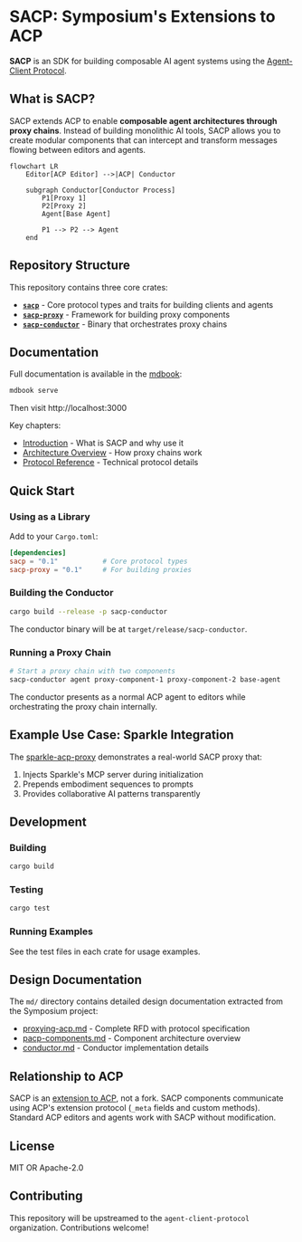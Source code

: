 # SACP: Symposium's Extensions to ACP

**SACP** is an SDK for building composable AI agent systems using the [Agent-Client Protocol](https://agentclientprotocol.com/).

## What is SACP?

SACP extends ACP to enable **composable agent architectures through proxy chains**. Instead of building monolithic AI tools, SACP allows you to create modular components that can intercept and transform messages flowing between editors and agents.

```mermaid
flowchart LR
    Editor[ACP Editor] -->|ACP| Conductor
    
    subgraph Conductor[Conductor Process]
        P1[Proxy 1]
        P2[Proxy 2]
        Agent[Base Agent]
        
        P1 --> P2 --> Agent
    end
```

## Repository Structure

This repository contains three core crates:

- **[`sacp`](./src/sacp/)** - Core protocol types and traits for building clients and agents
- **[`sacp-proxy`](./src/sacp-proxy/)** - Framework for building proxy components
- **[`sacp-conductor`](./src/sacp-conductor/)** - Binary that orchestrates proxy chains

## Documentation

Full documentation is available in the [mdbook](https://rust-lang.github.io/mdBook/):

```bash
mdbook serve
```

Then visit http://localhost:3000

Key chapters:
- [Introduction](./md/introduction.md) - What is SACP and why use it
- [Architecture Overview](./md/architecture.md) - How proxy chains work
- [Protocol Reference](./md/protocol.md) - Technical protocol details

## Quick Start

### Using as a Library

Add to your `Cargo.toml`:

```toml
[dependencies]
sacp = "0.1"           # Core protocol types
sacp-proxy = "0.1"     # For building proxies
```

### Building the Conductor

```bash
cargo build --release -p sacp-conductor
```

The conductor binary will be at `target/release/sacp-conductor`.

### Running a Proxy Chain

```bash
# Start a proxy chain with two components
sacp-conductor agent proxy-component-1 proxy-component-2 base-agent
```

The conductor presents as a normal ACP agent to editors while orchestrating the proxy chain internally.

## Example Use Case: Sparkle Integration

The [sparkle-acp-proxy](https://github.com/nikomatsakis/sparkle-acp-proxy) demonstrates a real-world SACP proxy that:

1. Injects Sparkle's MCP server during initialization
2. Prepends embodiment sequences to prompts
3. Provides collaborative AI patterns transparently

## Development

### Building

```bash
cargo build
```

### Testing

```bash
cargo test
```

### Running Examples

See the test files in each crate for usage examples.

## Design Documentation

The `md/` directory contains detailed design documentation extracted from the Symposium project:

- [proxying-acp.md](./md/proxying-acp.md) - Complete RFD with protocol specification
- [pacp-components.md](./md/pacp-components.md) - Component architecture overview
- [conductor.md](./md/conductor.md) - Conductor implementation details

## Relationship to ACP

SACP is an [extension to ACP](https://agentclientprotocol.com/protocol/extensibility), not a fork. SACP components communicate using ACP's extension protocol (`_meta` fields and custom methods). Standard ACP editors and agents work with SACP without modification.

## License

MIT OR Apache-2.0

## Contributing

This repository will be upstreamed to the `agent-client-protocol` organization. Contributions welcome!
